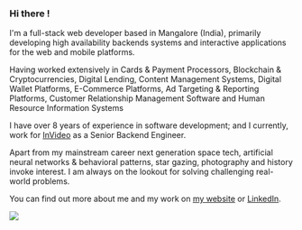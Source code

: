 ### Hi there !

<!--
**roydondsouza/roydondsouza** is a ✨ _special_ ✨ repository because its `README.md` (this file) appears on your GitHub profile.

Here are some ideas to get you started:

- 🔭 I’m currently working on ...
- 🌱 I’m currently learning ...
- 👯 I’m looking to collaborate on ...
- 🤔 I’m looking for help with ...
- 💬 Ask me about ...
- 📫 How to reach me: ...
- 😄 Pronouns: ...
- ⚡ Fun fact: ...
-->


I'm a full-stack web developer based in Mangalore (India), primarily developing high availability backends systems and interactive applications for the web and mobile platforms.

Having worked extensively in Cards & Payment Processors, Blockchain & Cryptocurrencies, Digital Lending, Content Management Systems, Digital Wallet Platforms, E-Commerce Platforms, Ad Targeting & Reporting Platforms, Customer Relationship Management Software and Human Resource Information Systems

I have over 8 years of experience in software development; and I currently, work for [InVideo](https://invideo.io) as a Senior Backend Engineer.

Apart from my mainstream career next generation space tech, artificial neural networks & behavioral patterns, star gazing, photography and history invoke interest. I am always on the lookout for solving challenging real-world problems.

You can find out more about me and my work on [my website](https://www.roydondsouza.com/?utm_source=github&utm_medium=cpc&utm_campaign=profile_referral) or [LinkedIn](https://www.linkedin.com/in/roydondsouza/).

![](https://hit.yhype.me/github/profile?user_id=8610709)
